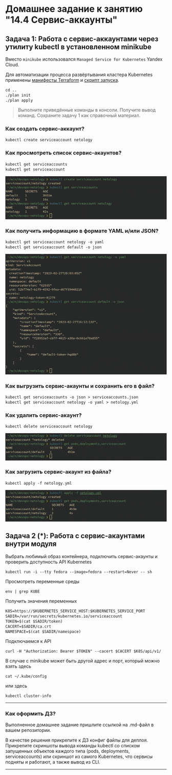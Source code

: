 # Домашнее задание к занятию "14.4 Сервис-аккаунты"

## Задача 1: Работа с сервис-аккаунтами через утилиту kubectl в установленном minikube

Вместо `minikube` использовался `Managed Service for Kubernetes` Yandex Cloud.

Для автоматизации процесса развёртывания кластера Kubernetes применены [манифесты Terraform](../terraform/) и [скрипт запуска](../plan).

```ShellSession
cd ..
./plan init
./plan apply
```

> Выполните приведённые команды в консоли. Получите вывод команд. Сохраните
> задачу 1 как справочный материал.

### Как создать сервис-аккаунт?

```ShellSession
kubectl create serviceaccount netology
```

### Как просмотреть список сервис-акаунтов?

```ShellSession
kubectl get serviceaccounts
kubectl get serviceaccount
```

![create.png](img/create.png "Сервис-аккаунты")

### Как получить информацию в формате YAML и/или JSON?

```ShellSession
kubectl get serviceaccount netology -o yaml
kubectl get serviceaccount default -o json
```

![get.png](img/get.png "Экспорт сервис-аккаунтов")

### Как выгрузить сервис-акаунты и сохранить его в файл?

```ShellSession
kubectl get serviceaccounts -o json > serviceaccounts.json
kubectl get serviceaccount netology -o yaml > netology.yml
```

### Как удалить сервис-акаунт?

```ShellSession
kubectl delete serviceaccount netology
```

![delete.png](img/delete.png "Удаление сервис-аккаунта")

### Как загрузить сервис-акаунт из файла?

```ShellSession
kubectl apply -f netology.yml
```

![import.png](img/import.png "Создание сервис-аккаунта из манифеста")

## Задача 2 (*): Работа с сервис-акаунтами внутри модуля

Выбрать любимый образ контейнера, подключить сервис-акаунты и проверить
доступность API Kubernetes

```ShellSession
kubectl run -i --tty fedora --image=fedora --restart=Never -- sh
```

Просмотреть переменные среды

```ShellSession
env | grep KUBE
```

Получить значения переменных

```ShellSession
K8S=https://$KUBERNETES_SERVICE_HOST:$KUBERNETES_SERVICE_PORT
SADIR=/var/run/secrets/kubernetes.io/serviceaccount
TOKEN=$(cat $SADIR/token)
CACERT=$SADIR/ca.crt
NAMESPACE=$(cat $SADIR/namespace)
```

Подключаемся к API

```ShellSession
curl -H "Authorization: Bearer $TOKEN" --cacert $CACERT $K8S/api/v1/
```

В случае с minikube может быть другой адрес и порт, который можно взять здесь

```ShellSession
cat ~/.kube/config
```

или здесь

```ShellSession
kubectl cluster-info
```

---

### Как оформить ДЗ?

Выполненное домашнее задание пришлите ссылкой на .md-файл в вашем репозитории.

В качестве решения прикрепите к ДЗ конфиг файлы для деплоя. Прикрепите скриншоты вывода команды kubectl со списком запущенных объектов каждого типа (pods, deployments, serviceaccounts) или скриншот из самого Kubernetes, что сервисы подняты и работают, а также вывод из CLI.

---
